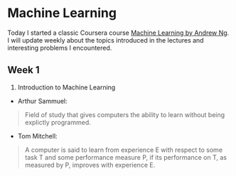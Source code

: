 # Machine Learning

Today I started a classic Coursera course [Machine Learning by Andrew Ng](https://www.coursera.org/learn/machine-learning/home/welcome). I will update weekly about the topics introduced in the lectures and interesting problems I encountered.
## Week 1
  1. Introduction to Machine Learning
   * Arthur Sammuel:
   > Field of study that gives computers the ability to learn without being explictly programmed.
   * Tom Mitchell:
   > A computer is said to learn from experience E with respect to some task T and some performance measure P,
   if its performance on T, as measured by P, improves with experience E.
